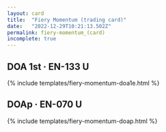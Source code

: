 ```yaml
---
layout: card
title:  "Fiery Momentum (trading card)"
date:   "2022-12-29T10:21:13.502Z"
permalink: fiery-momentum_(card)
incomplete: true
---
```


## DOA 1st &middot; EN-133 U

{% include templates/fiery-momentum-doa1e.html %}


## DOAp &middot; EN-070 U

{% include templates/fiery-momentum-doap.html %}
